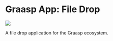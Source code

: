 # Graasp App: File Drop

<a href="https://gitlocalize.com/repo/9256?utm_source=badge"> <img src="https://gitlocalize.com/repo/9256/whole_project/badge.svg" /> </a>

A file drop application for the Graasp ecosystem.
